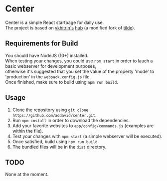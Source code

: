 Center
======
Center is a simple  React startpage for daily use.\
The project is based on [vkhitrin\'s](https://github.com/vkhitrin) [hub](https://github.com/vkhitrin/hub/) (a modified fork of [tilde](https://github.com/cadejscroggins/tilde)).


Requirements for Build
----------------------
You should have NodeJS (10+) installed.\
When testing your changes, you could use `npm start` in order to lauch a basic webserver for development purposes,\
otherwise it's suggested that you set the value of the property 'mode' to 'production' in the `webpack.config.js` file.\
Once finished, make sure to build using `npm run build`.

Usage
-----
1. Clone the repository using `git clone https://github.com/addavid/center.git`.
2. Run `npm install` in order to download the dependencies.
3. Add your favorite websites to `app/config/commands.js` (examples are within the file).
4. Test your changes with `npm start` (a simple webserver will be executed).
5. Once satisfied, build using `npm run build`.
6. The bundled files will be in the `dist` directory.

TODO
----
None at the moment.
